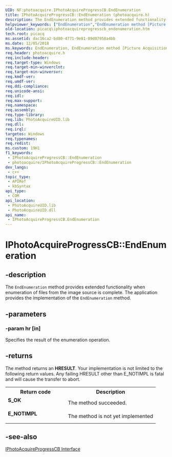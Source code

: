 ```yaml
---
UID: NF:photoacquire.IPhotoAcquireProgressCB.EndEnumeration
title: IPhotoAcquireProgressCB::EndEnumeration (photoacquire.h)
description: The EndEnumeration method provides extended functionality when enumeration of files from the image source is complete. The application provides the implementation of the EndEnumeration method.
helpviewer_keywords: ["EndEnumeration","EndEnumeration method [Picture Acquisition]","EndEnumeration method [Picture Acquisition]","IPhotoAcquireProgressCB interface","IPhotoAcquireProgressCB interface [Picture Acquisition]","EndEnumeration method","IPhotoAcquireProgressCB.EndEnumeration","IPhotoAcquireProgressCB::EndEnumeration","IPhotoAcquireProgressCBEndEnumeration","photoacquire/IPhotoAcquireProgressCB::EndEnumeration","picacq.iphotoacquireprogresscb_endenumeration"]
old-location: picacq\iphotoacquireprogresscb_endenumeration.htm
tech.root: picacq
ms.assetid: dac16ca2-bd80-4771-9e81-09d07958a4bb
ms.date: 12/05/2018
ms.keywords: EndEnumeration, EndEnumeration method [Picture Acquisition], EndEnumeration method [Picture Acquisition],IPhotoAcquireProgressCB interface, IPhotoAcquireProgressCB interface [Picture Acquisition],EndEnumeration method, IPhotoAcquireProgressCB.EndEnumeration, IPhotoAcquireProgressCB::EndEnumeration, IPhotoAcquireProgressCBEndEnumeration, photoacquire/IPhotoAcquireProgressCB::EndEnumeration, picacq.iphotoacquireprogresscb_endenumeration
req.header: photoacquire.h
req.include-header: 
req.target-type: Windows
req.target-min-winverclnt: 
req.target-min-winversvr: 
req.kmdf-ver: 
req.umdf-ver: 
req.ddi-compliance: 
req.unicode-ansi: 
req.idl: 
req.max-support: 
req.namespace: 
req.assembly: 
req.type-library: 
req.lib: PhotoAcquireUID.lib
req.dll: 
req.irql: 
targetos: Windows
req.typenames: 
req.redist: 
ms.custom: 19H1
f1_keywords:
 - IPhotoAcquireProgressCB::EndEnumeration
 - photoacquire/IPhotoAcquireProgressCB::EndEnumeration
dev_langs:
 - c++
topic_type:
 - APIRef
 - kbSyntax
api_type:
 - COM
api_location:
 - PhotoAcquireUID.lib
 - PhotoAcquireUID.dll
api_name:
 - IPhotoAcquireProgressCB.EndEnumeration
---
```


# IPhotoAcquireProgressCB::EndEnumeration


## -description

The <code>EndEnumeration</code> method provides extended functionality when enumeration of files from the image source is complete. The application provides the implementation of the <code>EndEnumeration</code> method.

## -parameters

### -param hr [in]

Specifies the result of the enumeration operation.

## -returns

The method returns an <b>HRESULT</b>. Your implementation is not limited to the following return values. Any failing HRESULT other than E_NOTIMPL is fatal and will cause the transfer to abort.

<table>
<tr>
<th>Return code</th>
<th>Description</th>
</tr>
<tr>
<td width="40%">
<dl>
<dt><b>S_OK</b></dt>
</dl>
</td>
<td width="60%">
The method succeeded.

</td>
</tr>
<tr>
<td width="40%">
<dl>
<dt><b>E_NOTIMPL</b></dt>
</dl>
</td>
<td width="60%">
The method is not yet implemented

</td>
</tr>
</table>

## -see-also

<a href="https://docs.microsoft.com/windows/desktop/api/photoacquire/nn-photoacquire-iphotoacquireprogresscb">IPhotoAcquireProgressCB Interface</a>

